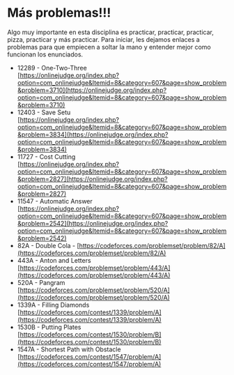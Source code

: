# Más problemas!!!

Algo muy importante en esta disciplina es practicar, practicar, practicar, pizza, practicar y más practicar. Para iniciar, les dejamos enlaces a problemas para que empiecen a soltar la mano y entender mejor como funcionan los enunciados.


* 12289 - One-Two-Three<br>
  [https://onlinejudge.org/index.php?option=com_onlinejudge&Itemid=8&category=607&page=show_problem&problem=3710](https://onlinejudge.org/index.php?option=com_onlinejudge&Itemid=8&category=607&page=show_problem&problem=3710)
* 12403 - Save Setu<br>[https://onlinejudge.org/index.php?option=com_onlinejudge&Itemid=8&category=607&page=show_problem&problem=3834](https://onlinejudge.org/index.php?option=com_onlinejudge&Itemid=8&category=607&page=show_problem&problem=3834)
* 11727 - Cost Cutting <br>[https://onlinejudge.org/index.php?option=com_onlinejudge&Itemid=8&category=607&page=show_problem&problem=2827](https://onlinejudge.org/index.php?option=com_onlinejudge&Itemid=8&category=607&page=show_problem&problem=2827)
* 11547 - Automatic Answer <br>[https://onlinejudge.org/index.php?option=com_onlinejudge&Itemid=8&category=607&page=show_problem&problem=2542](https://onlinejudge.org/index.php?option=com_onlinejudge&Itemid=8&category=607&page=show_problem&problem=2542)
* 82A - Double Cola - [https://codeforces.com/problemset/problem/82/A](https://codeforces.com/problemset/problem/82/A)
* 443A - Anton and Letters <br>[https://codeforces.com/problemset/problem/443/A](https://codeforces.com/problemset/problem/443/A)
* 520A - Pangram <br>[https://codeforces.com/problemset/problem/520/A](https://codeforces.com/problemset/problem/520/A)
* 1339A - Filling Diamonds<br>[https://codeforces.com/contest/1339/problem/A](https://codeforces.com/contest/1339/problem/A)
* 1530B - Putting Plates<br>[https://codeforces.com/contest/1530/problem/B](https://codeforces.com/contest/1530/problem/B)
* 1547A - Shortest Path with Obstacle <br>[https://codeforces.com/contest/1547/problem/A](https://codeforces.com/contest/1547/problem/A)